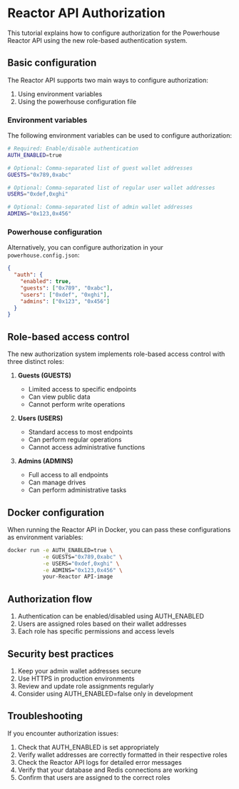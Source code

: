 # Reactor API Authorization

This tutorial explains how to configure authorization for the Powerhouse Reactor API using the new role-based authentication system.

## Basic configuration

The Reactor API supports two main ways to configure authorization:

1. Using environment variables
2. Using the powerhouse configuration file

### Environment variables

The following environment variables can be used to configure authorization:

```bash
# Required: Enable/disable authentication
AUTH_ENABLED=true

# Optional: Comma-separated list of guest wallet addresses
GUESTS="0x789,0xabc"

# Optional: Comma-separated list of regular user wallet addresses
USERS="0xdef,0xghi"

# Optional: Comma-separated list of admin wallet addresses
ADMINS="0x123,0x456"
```

### Powerhouse configuration

Alternatively, you can configure authorization in your `powerhouse.config.json`:

```json
{
  "auth": {
    "enabled": true,
    "guests": ["0x789", "0xabc"],
    "users": ["0xdef", "0xghi"],
    "admins": ["0x123", "0x456"]
  }
}
```

## Role-based access control

The new authorization system implements role-based access control with three distinct roles:

1. **Guests (GUESTS)**
   - Limited access to specific endpoints
   - Can view public data
   - Cannot perform write operations

2. **Users (USERS)**
   - Standard access to most endpoints
   - Can perform regular operations
   - Cannot access administrative functions

3. **Admins (ADMINS)**
   - Full access to all endpoints
   - Can manage drives
   - Can perform administrative tasks

## Docker configuration

When running the Reactor API in Docker, you can pass these configurations as environment variables:

```bash
docker run -e AUTH_ENABLED=true \
           -e GUESTS="0x789,0xabc" \
           -e USERS="0xdef,0xghi" \
           -e ADMINS="0x123,0x456" \
           your-Reactor API-image
```

## Authorization flow

1. Authentication can be enabled/disabled using AUTH_ENABLED
2. Users are assigned roles based on their wallet addresses
3. Each role has specific permissions and access levels

## Security best practices

1. Keep your admin wallet addresses secure
2. Use HTTPS in production environments
3. Review and update role assignments regularly
4. Consider using AUTH_ENABLED=false only in development

## Troubleshooting

If you encounter authorization issues:

1. Check that AUTH_ENABLED is set appropriately
2. Verify wallet addresses are correctly formatted in their respective roles
3. Check the Reactor API logs for detailed error messages
4. Verify that your database and Redis connections are working
5. Confirm that users are assigned to the correct roles
